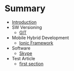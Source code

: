 # Summary

* [Introduction](README.md)
* SW Versioning
   * [GIT](SW_Versioning/git.md)
* Mobile Hybrid Development
   * [Ionic Framework](mobile_hybrid_developement/ionic_framework.md)
* Software
   * [Skype](software/skype.md)
* Test Article
   * [first section](test_article/first_section.md)

